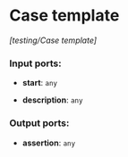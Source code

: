 # Case template

_[testing/Case template]_

### Input ports:

* __start__: ` any `


* __description__: ` any `

### Output ports:

* __assertion__: ` any `

